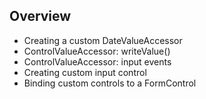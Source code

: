 ## Overview
- Creating a custom DateValueAccessor
- ControlValueAccessor: writeValue()
- ControlValueAccessor: input events
- Creating custom input control
- Binding custom controls to a FormControl
